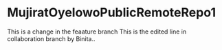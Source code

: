 # MujiratOyelowoPublicRemoteRepo1
This is a change in the feaature branch
This is the edited line in collaboration branch by Binita..